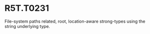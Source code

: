 # R5T.T0231
File-system paths related, root, location-aware strong-types using the string underlying type.